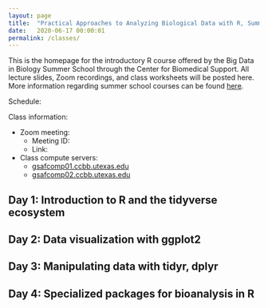 ```yaml
---
layout: page
title:  "Practical Approaches to Analyzing Biological Data with R, Summer 2020"
date:   2020-06-17 00:00:01
permalink: /classes/
---
```


This is the homepage for the introductory R course offered by the Big Data in Biology Summer School through the Center for Biomedical Support. All lecture slides, Zoom recordings, and class worksheets will be posted here. More information regarding summer school courses can be found [here](https://research.utexas.edu/cbrs/classes/big-data-in-biology-summer-school/2020-summer-school/).

Schedule:

Class information:
* Zoom meeting:
  - Meeting ID:
  - Link:
* Class compute servers:
  - [gsafcomp01.ccbb.utexas.edu](gsafcomp01.ccbb.utexas.edu)
  - [gsafcomp02.ccbb.utexas.edu](gsafcomp02.ccbb.utexas.edu)

## Day 1: Introduction to R and the tidyverse ecosystem

## Day 2: Data visualization with ggplot2

## Day 3: Manipulating data with tidyr, dplyr

## Day 4: Specialized packages for bioanalysis in R
